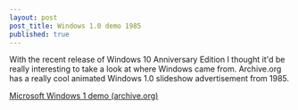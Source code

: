 ```yaml
---
layout: post
post_title: Windows 1.0 demo 1985
published: true
---
```


With the recent release of Windows 10 Anniversary Edition I thought it'd be really interesting to take a look at where Windows came from.
Archive.org has a really cool animated Windows 1.0 slideshow advertisement from 1985.

<a href="https://archive.org/details/win1demo">Microsoft Windows 1 demo (archive.org)</a>
